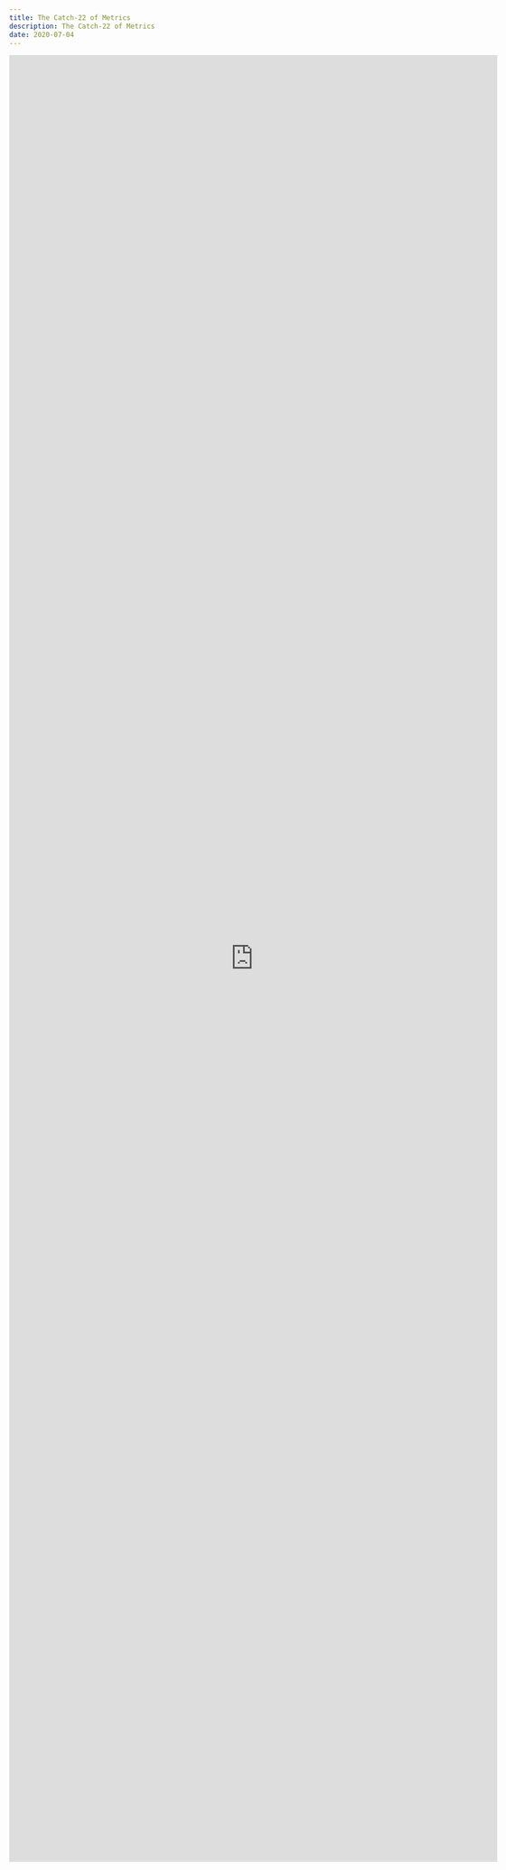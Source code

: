 ```yaml
---
title: The Catch-22 of Metrics
description: The Catch-22 of Metrics
date: 2020-07-04
---
```

<body style="margin:0">
<iframe src="https://docs.google.com/document/d/e/2PACX-1vRTfaPfoUwlCAoj1ny4StyHCYdBvF5gABuDEMsRMZuZdUKVBQVCqqzx3st2WGyo_D1j93chcBGvv9Kg/pub?embedded=true" style="border: none; width: 90vw; height: 80vh"></iframe>